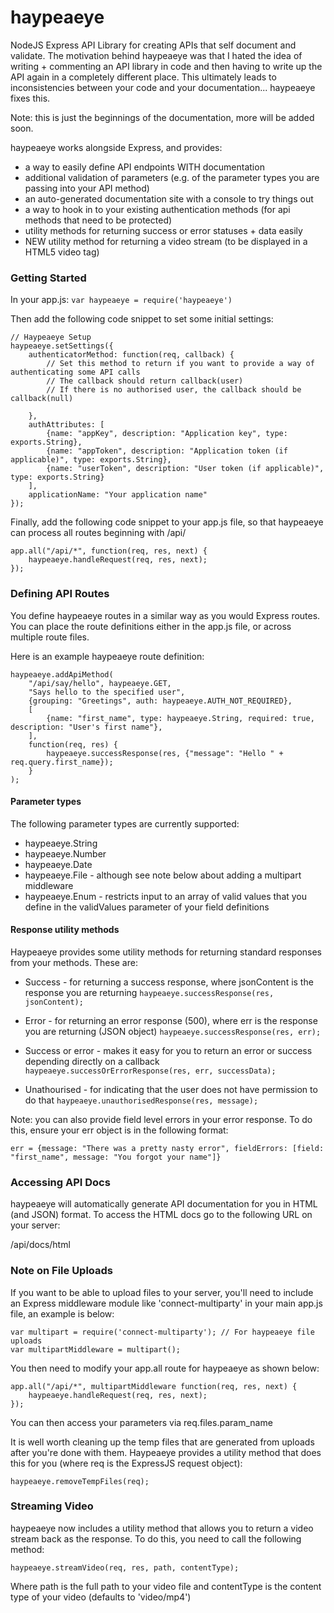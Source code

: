 haypeaeye
=========

NodeJS Express API Library for creating APIs that self document and validate. The motivation behind haypeaeye was that I hated the idea of writing + commenting an API library in code and then having to write up the API again in a completely different place. This ultimately leads to inconsistencies between your code and your documentation... haypeaeye fixes this.

Note: this is just the beginnings of the documentation, more will be added soon.

haypeaeye works alongside Express, and provides:
* a way to easily define API endpoints WITH documentation
* additional validation of parameters (e.g. of the parameter types you are passing into your API method)
* an auto-generated documentation site with a console to try things out
* a way to hook in to your existing authentication methods (for api methods that need to be protected)
* utility methods for returning success or error statuses + data easily
* NEW utility method for returning a video stream (to be displayed in a HTML5 video tag)


### Getting Started
In your app.js: `var haypeaeye = require('haypeaeye')`

Then add the following code snippet to set some initial settings:

```
// Haypeaeye Setup
haypeaeye.setSettings({
    authenticatorMethod: function(req, callback) {
        // Set this method to return if you want to provide a way of authenticating some API calls
        // The callback should return callback(user)
        // If there is no authorised user, the callback should be callback(null)

    },
    authAttributes: [
        {name: "appKey", description: "Application key", type: exports.String},
        {name: "appToken", description: "Application token (if applicable)", type: exports.String},
        {name: "userToken", description: "User token (if applicable)", type: exports.String}
    ],
    applicationName: "Your application name"
});

```

Finally, add the following code snippet to your app.js file, so that haypeaeye can process all routes beginning with /api/

```
app.all("/api/*", function(req, res, next) {
    haypeaeye.handleRequest(req, res, next);
});
```

### Defining API Routes
You define haypeaeye routes in a similar way as you would Express routes. You can place the route definitions either in the app.js file, or across multiple route files.

Here is an example haypeaeye route definition:

```
haypeaeye.addApiMethod(
    "/api/say/hello", haypeaeye.GET,
    "Says hello to the specified user",
    {grouping: "Greetings", auth: haypeaeye.AUTH_NOT_REQUIRED},
    [
        {name: "first_name", type: haypeaeye.String, required: true, description: "User's first name"},
    ],
    function(req, res) {
        haypeaeye.successResponse(res, {"message": "Hello " + req.query.first_name});
    }
);
```

#### Parameter types
The following parameter types are currently supported:
* haypeaeye.String
* haypeaeye.Number
* haypeaeye.Date
* haypeaeye.File - although see note below about adding a multipart middleware
* haypeaeye.Enum - restricts input to an array of valid values that you define in the validValues parameter of your field definitions

#### Response utility methods
Haypeaeye provides some utility methods for returning standard responses from your methods. These are:

* Success - for returning a success response, where jsonContent is the response you are returning
        ```
        haypeaeye.successResponse(res, jsonContent);
        ```
* Error - for returning an error response (500), where err is the response you are returning (JSON object)
        ```
        haypeaeye.successResponse(res, err);
        ```

* Success or error - makes it easy for you to return an error or success depending directly on a callback
        ```
        haypeaeye.successOrErrorResponse(res, err, successData);
        ```

* Unathourised - for indicating that the user does not have permission to do that
        ```
        haypeaeye.unauthorisedResponse(res, message);
        ```
        
Note: you can also provide field level errors in your error response. To do this, ensure your err object is in the following format:

```
err = {message: "There was a pretty nasty error", fieldErrors: [field: "first_name", message: "You forgot your name"]}
```


### Accessing API Docs
haypeaeye will automatically generate API documentation for you in HTML (and JSON) format. To access the HTML docs go to the following URL on your server:

/api/docs/html


### Note on File Uploads
If you want to be able to upload files to your server, you'll need to include an Express middleware module like 'connect-multiparty' in your main app.js file, an example is below:

```
var multipart = require('connect-multiparty'); // For haypeaeye file uploads
var multipartMiddleware = multipart();
```

You then need to modify your app.all route for haypeaeye as shown below:

```
app.all("/api/*", multipartMiddleware function(req, res, next) {
    haypeaeye.handleRequest(req, res, next);
});
```

You can then access your parameters via req.files.param_name

It is well worth cleaning up the temp files that are generated from uploads after you're done with them. Haypeaeye provides a utility method that does this for you (where req is the ExpressJS request object):

```
haypeaeye.removeTempFiles(req);
```

### Streaming Video
haypeaeye now includes a utility method that allows you to return a video stream back as the response. To do this, you need to call the following method:

```
haypeaeye.streamVideo(req, res, path, contentType);
```

Where path is the full path to your video file and contentType is the content type of your video (defaults to 'video/mp4')


